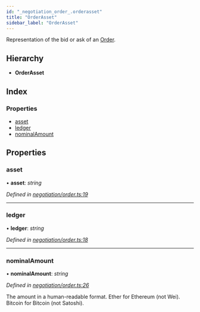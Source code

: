 ```yaml
---
id: "_negotiation_order_.orderasset"
title: "OrderAsset"
sidebar_label: "OrderAsset"
---
```


Representation of the bid or ask of an [Order](_negotiation_order_.order.md).

## Hierarchy

* **OrderAsset**

## Index

### Properties

* [asset](_negotiation_order_.orderasset.md#asset)
* [ledger](_negotiation_order_.orderasset.md#ledger)
* [nominalAmount](_negotiation_order_.orderasset.md#nominalamount)

## Properties

###  asset

• **asset**: *string*

*Defined in [negotiation/order.ts:19](https://github.com/comit-network/comit-js-sdk/blob/d75521e/src/negotiation/order.ts#L19)*

___

###  ledger

• **ledger**: *string*

*Defined in [negotiation/order.ts:18](https://github.com/comit-network/comit-js-sdk/blob/d75521e/src/negotiation/order.ts#L18)*

___

###  nominalAmount

• **nominalAmount**: *string*

*Defined in [negotiation/order.ts:26](https://github.com/comit-network/comit-js-sdk/blob/d75521e/src/negotiation/order.ts#L26)*

The amount in a human-readable format.
Ether for Ethereum (not Wei).
Bitcoin for Bitcoin (not Satoshi).

